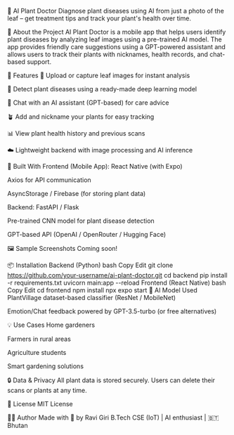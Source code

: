 🌿 AI Plant Doctor
Diagnose plant diseases using AI from just a photo of the leaf – get treatment tips and track your plant's health over time.

<!-- Optional: Replace with a real image later -->

🧠 About the Project
AI Plant Doctor is a mobile app that helps users identify plant diseases by analyzing leaf images using a pre-trained AI model. The app provides friendly care suggestions using a GPT-powered assistant and allows users to track their plants with nicknames, health records, and chat-based support.

🚀 Features
📸 Upload or capture leaf images for instant analysis

🧠 Detect plant diseases using a ready-made deep learning model

💬 Chat with an AI assistant (GPT-based) for care advice

🪴 Add and nickname your plants for easy tracking

📊 View plant health history and previous scans

☁️ Lightweight backend with image processing and AI inference

📱 Built With
Frontend (Mobile App):
React Native (with Expo)

Axios for API communication

AsyncStorage / Firebase (for storing plant data)

Backend:
FastAPI / Flask

Pre-trained CNN model for plant disease detection

GPT-based API (OpenAI / OpenRouter / Hugging Face)

🖼️ Sample Screenshots
Coming soon!

📦 Installation
Backend (Python)
bash
Copy
Edit
git clone https://github.com/your-username/ai-plant-doctor.git
cd backend
pip install -r requirements.txt
uvicorn main:app --reload
Frontend (React Native)
bash
Copy
Edit
cd frontend
npm install
npx expo start
🤖 AI Model Used
PlantVillage dataset-based classifier (ResNet / MobileNet)

Emotion/Chat feedback powered by GPT-3.5-turbo (or free alternatives)

💡 Use Cases
Home gardeners

Farmers in rural areas

Agriculture students

Smart gardening solutions

🔒 Data & Privacy
All plant data is stored securely. Users can delete their scans or plants at any time.

📜 License
MIT License

👨‍💻 Author
Made with 💚 by Ravi Giri
B.Tech CSE (IoT) | AI enthusiast | 🇧🇹 Bhutan

